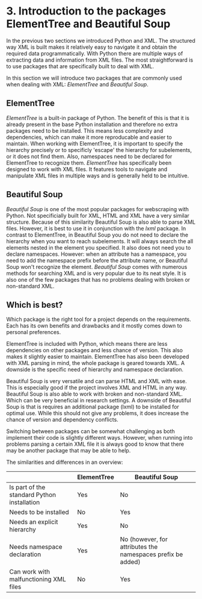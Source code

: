 # 3. Introduction to the packages ElementTree and Beautiful Soup

In the previous two sections we introduced Python and XML. The structured way XML is built makes it relatively easy to navigate it and obtain the required data programmatically. 
With Python there are multiple ways of extracting data and information from XML files. The most straightforward is to use packages that are specifically built to deal with XML.

In this section we will introduce two packages that are commonly used when dealing with XML: *ElementTree* and *Beautiful Soup*.

## ElementTree

*ElementTree* is a built-in package of Python. The benefit of this is that it is already present in the base Python installation and therefore no extra packages need to be installed. 
This means less complexity and dependencies, which can make it more reproducable and easier to maintain.
When working with ElementTree, it is important to specify the hierarchy precisely or to specificly 'escape' the hierarchy for subelements, or it does not find them. Also, namespaces need to be declared for ElementTree to recognize them. 
*ElementTree* has specifically been designed to work with XML files. It features tools to navigate and manipulate XML files in multiple ways and is generally held to be intuitive.

## Beautiful Soup
 
*Beautiful Soup* is one of the most popular packages for webscraping with Python. Not specificially built for XML, HTML and XML have a very similar structure. Because of this similarity Beautiful Soup is also able to parse XML files. 
However, it is best to use it in conjunction with the *lxml* package. In contrast to ElementTree, in Beautiful Soup you do not need to declare the hierarchy when you want to reach subelements. 
It will always search the all elements nested in the element you specified. It also does not need you to declare namespaces. 
However: when an attribute has a namespace, you need to add the namespace prefix before the attribute name, or Beautiful Soup won't recognize the element.
*Beautiful Soup* comes with numerous methods for searching XML and is very popular due to its neat style. It is also one of the few packages that has no problems dealing with broken or non-standard XML.
 
## Which is best?

Which package is the right tool for a project depends on the requirements. Each has its own benefits and drawbacks and it mostly comes down to personal preferences. 

ElementTree is included with Python, which means there are less dependencies on other packages and less chance of version. This also makes it slightly easier to maintain. 
ElementTree has also been developed with XML parsing in mind, the whole package is geared towards XML.
A downside is the specific need of hierarchy and namespace declaration. 

Beautiful Soup is very versatile and can parse HTML and XML with ease. This is especially good if the project involves XML and HTML in any way.
Beautiful Soup is also able to work with broken and non-standard XML. Which can be very beneficial in research settings.
A downside of Beautiful Soup is that is requires an additional package (lxml) to be installed for optimal use. While this should not give any problems, it does increase the chance of version and dependency conflicts.

Switching between packages can be somewhat challenging as both implement their code is slightly different ways. However, when running into problems parsing a certain XML file it is always good to know that there may be another package that may be able to help.

The similarities and differences in an overview:

|                              					| ElementTree | Beautiful Soup                                              |
|-----------------------------------------------|-------------|-------------------------------------------------------------|
| Is part of the standard Python installation 	| Yes 		  | No 															|
| Needs to be installed        					| No          | Yes                                                         |  
| Needs an explicit hierarchy 					| Yes         | No                                                          |  
| Needs namespace declaration  					| Yes         | No (however, for attributes the namespaces prefix be added) | 
| Can work with malfunctioning XML files 		| No 		  | Yes 														|